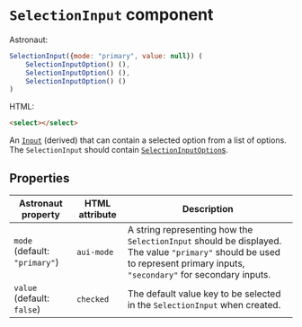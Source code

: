# `SelectionInput` component
Astronaut:
```javascript
SelectionInput({mode: "primary", value: null}) (
    SelectionInputOption() (),
    SelectionInputOption() (),
    SelectionInputOption() ()
)
```

HTML:
```html
<select></select>
```

An [`Input`](input.md) (derived) that can contain a selected option from a list of options. The `SelectionInput` should contain [`SelectionInputOption`s](selectioninputoption.md).

## Properties
| Astronaut property | HTML attribute | Description |
|-|-|-|
| `mode` (default: `"primary"`) | `aui-mode` | A string representing how the `SelectionInput` should be displayed. The value `"primary"` should be used to represent primary inputs, `"secondary"` for secondary inputs. |
| `value` (default: `false`) | `checked` | The default value key to be selected in the `SelectionInput` when created. |